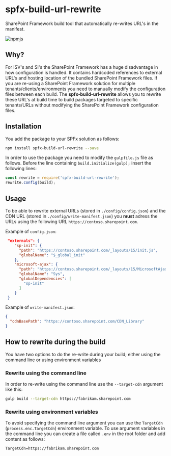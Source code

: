 # spfx-build-url-rewrite

SharePoint Framework build tool that automatically re-writes URL's in the manifest.

[![npmjs](https://nodei.co/npm/generator-teams.png?downloads=true&downloadRank=true&stars=true)](https://www.npmjs.com/package/spfx-build-url-rewrite)



## Why?

For ISV's and SI's the SharePoint Framework has a huge disadvantage in how configuration is handled. It contains hardcoded references to external URL's and hosting location of the bundled SharePoint Framework files. If you are re-using a SharePoint Framework solution for multiple tenants/clients/environments you need to manually modify the configuration files between each build. The **spfx-build-url-rewrite** allows you to rewrite these URL's at build time to build packages targeted to specific tenants/URLs without modifying the SharePoint Framework configuration files.

## Installation

You add the package to your SPFx solution as follows:

```bash
npm install spfx-build-url-rewrite --save
```

In order to use the package you need to modify the `gulpfile.js` file as follows. Before the line containing `build.initialize(gulp);` insert the following lines:

```JavaScript
const rewrite = require('spfx-build-url-rewrite');
rewrite.config(build);
```

## Usage

To be able to rewrite external URLs (stored in `./config/config.json`) and the CDN URL (stored in `./config/write-manifest.json`) you **must** adress the URLs using the following URL `https://contoso.sharepoint.com`.

Example of `config.json`:

```json
 "externals": {
    "sp-init": {
      "path": "https://contoso.sharepoint.com/_layouts/15/init.js",
      "globalName": "$_global_init"
    },
    "microsoft-ajax": {
      "path": "https://contoso.sharepoint.com/_layouts/15/MicrosoftAjax.js",
      "globalName": "Sys",
      "globalDependencies": [
        "sp-init"
      ]
    }
 }
```

Example of `write-manifest.json`:

```json
{
  "cdnBasePath": "https://contoso.sharepoint.com/CDN_Library"
}
```

## How to rewrite during the build

You have two options to do the re-write during your build; either using the command line or using environment variables

### Rewrite using the command line

In order to re-write using the command line use the `--target-cdn` argument like this:

```bash
gulp build --target-cdn https://fabrikam.sharepoint.com
```

### Rewrite using environment variables

To avoid specifying the command line argument you can use the `TargetCdn` (`process.enc.TargetCdn`) environment variable. To use argument variables in the command line you can create a file called `.env` in the root folder and add content as follows:

```text
TargetCdn=https://fabrikam.sharepoint.com
```
